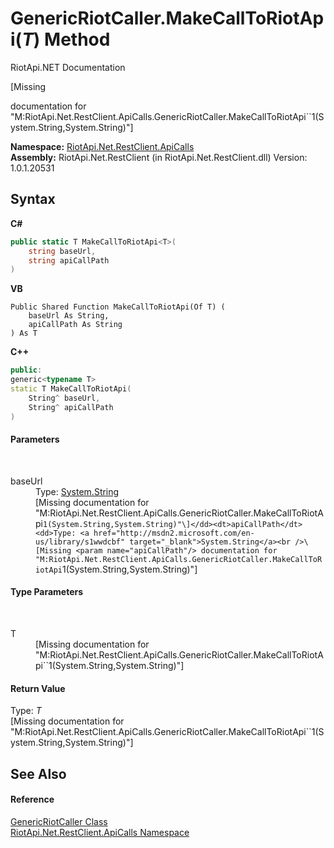 # GenericRiotCaller.MakeCallToRiotApi(*T*) Method 
RiotApi.NET Documentation 

\[Missing <summary> documentation for "M:RiotApi.Net.RestClient.ApiCalls.GenericRiotCaller.MakeCallToRiotApi``1(System.String,System.String)"\]

**Namespace:**&nbsp;<a href="ce503962-9d76-4097-585e-86aa8997f5c3">RiotApi.Net.RestClient.ApiCalls</a><br />**Assembly:**&nbsp;RiotApi.Net.RestClient (in RiotApi.Net.RestClient.dll) Version: 1.0.1.20531

## Syntax

**C#**<br />
``` C#
public static T MakeCallToRiotApi<T>(
	string baseUrl,
	string apiCallPath
)

```

**VB**<br />
``` VB
Public Shared Function MakeCallToRiotApi(Of T) ( 
	baseUrl As String,
	apiCallPath As String
) As T
```

**C++**<br />
``` C++
public:
generic<typename T>
static T MakeCallToRiotApi(
	String^ baseUrl, 
	String^ apiCallPath
)
```


#### Parameters
&nbsp;<dl><dt>baseUrl</dt><dd>Type: <a href="http://msdn2.microsoft.com/en-us/library/s1wwdcbf" target="_blank">System.String</a><br />\[Missing <param name="baseUrl"/> documentation for "M:RiotApi.Net.RestClient.ApiCalls.GenericRiotCaller.MakeCallToRiotApi``1(System.String,System.String)"\]</dd><dt>apiCallPath</dt><dd>Type: <a href="http://msdn2.microsoft.com/en-us/library/s1wwdcbf" target="_blank">System.String</a><br />\[Missing <param name="apiCallPath"/> documentation for "M:RiotApi.Net.RestClient.ApiCalls.GenericRiotCaller.MakeCallToRiotApi``1(System.String,System.String)"\]</dd></dl>

#### Type Parameters
&nbsp;<dl><dt>T</dt><dd>\[Missing <typeparam name="T"/> documentation for "M:RiotApi.Net.RestClient.ApiCalls.GenericRiotCaller.MakeCallToRiotApi``1(System.String,System.String)"\]</dd></dl>

#### Return Value
Type: *T*<br />\[Missing <returns> documentation for "M:RiotApi.Net.RestClient.ApiCalls.GenericRiotCaller.MakeCallToRiotApi``1(System.String,System.String)"\]

## See Also


#### Reference
<a href="ea712f58-885c-44cf-0a0d-ebd29e84198e">GenericRiotCaller Class</a><br /><a href="ce503962-9d76-4097-585e-86aa8997f5c3">RiotApi.Net.RestClient.ApiCalls Namespace</a><br />